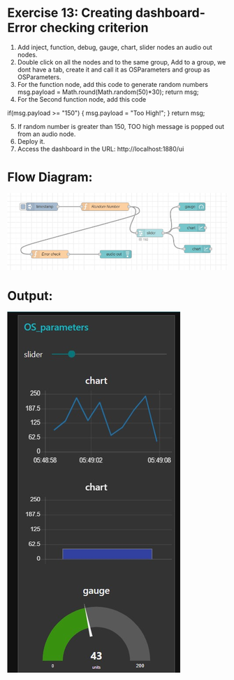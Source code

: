 # Exercise 13: Creating dashboard-Error checking criterion
1.	Add inject, function, debug, gauge, chart, slider nodes an audio out nodes.
2.	Double click on all the nodes and to the same group, Add to a group, we dont have a tab, create it and call it as OSParameters and group as OSParameters.
3.	For the function node, add this code to generate random numbers
msg.payload = Math.round(Math.random(50)*30);
return msg;
4.	For the Second function node, add this code

if(msg.payload >= "150")
{
    msg.payload = "Too High!";
}
return msg;

5.	If random number is greater than 150, TOO high message is popped out from an audio node.
6.	Deploy it.
7.	Access the dashboard in the URL: http://localhost:1880/ui


# Flow Diagram:
![outcome](./input.jpg)

# Output:
![outcome](./output.jpg)
